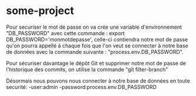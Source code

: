 # some-project


Pour securiser le mot de passe on va crée une variable d'environnement "DB_PASSWORD" avec cette commande : export DB_PASSWORD='monmotdepasse', celle-ci  contiendra notre mot de passe  qu'on pourra appellé à chaque fois que l'on veut se connecter à notre base de données avec la commande suivante : "process.env.DB_PASSWORD".

Pour sécuriser davantage le dépôt Git et supprimer notre mot de passe de l'historique des commits, on utilise la commande  "git filter-branch"

Désormais nous pouvons nous connecter à notre base de données en toute securité:
-user:admin
-password:process.env.DB_PASSWORD


